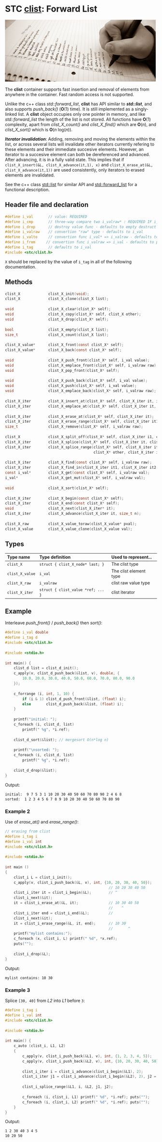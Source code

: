 # STC [clist](../include/stc/clist.h): Forward List
![List](pics/list.jpg)

The **clist** container supports fast insertion and removal of elements from anywhere in the container.
Fast random access is not supported.

Unlike the c++ class *std::forward_list*, **clist** has API similar to ***std::list***, and also supports
*push_back()* (**O**(1) time). It is still implemented as a singly-linked list. A **clist** object
occupies only one pointer in memory, and like *std::forward_list* the length of the list is not stored.
All functions have **O**(1) complexity, apart from *clist_X_count()* and *clist_X_find()* which are **O**(*n*),
and *clist_X_sort()* which is **O**(*n* log(*n*)).

***Iterator invalidation***: Adding, removing and moving the elements within the list, or across several lists
will invalidate other iterators currently refering to these elements and their immediate succesive elements.
However, an iterator to a succesive element can both be dereferenced and advanced. After advancing, it is 
in a fully valid state. This implies that if `clist_X_insert(&L, clist_X_advance(it,1), x)` and
`clist_X_erase_at(&L, clist_X_advance(it,1))` are used consistently, only iterators to erased elements are invalidated.

See the c++ class [std::list](https://en.cppreference.com/w/cpp/container/list) for similar API and
[std::forward_list](https://en.cppreference.com/w/cpp/container/forward_list) for a functional description.

## Header file and declaration

```c
#define i_val       // value: REQUIRED
#define i_cmp       // three-way compare two i_valraw* : REQUIRED IF i_valraw is a non-integral type
#define i_drop      // destroy value func - defaults to empty destruct
#define i_valraw    // convertion "raw" type - defaults to i_val
#define i_valto     // convertion func i_val* => i_valraw - defaults to plain copy
#define i_from     // convertion func i_valraw => i_val - defaults to plain copy
#define i_tag       // defaults to i_val
#include <stc/clist.h>
```

`X` should be replaced by the value of `i_tag` in all of the following documentation.

## Methods

```c
clist_X             clist_X_init(void);
clist_X             clist_X_clone(clist_X list);

void                clist_X_clear(clist_X* self);
void                clist_X_copy(clist_X* self, clist_X other);
void                clist_X_drop(clist_X* self);                                          // destructor

bool                clist_X_empty(clist_X list);
size_t              clist_X_count(clist_X list);                                          // size() in O(n) time

clist_X_value*      clist_X_front(const clist_X* self);
clist_X_value*      clist_X_back(const clist_X* self);

void                clist_X_push_front(clist_X* self, i_val value);
void                clist_X_emplace_front(clist_X* self, i_valraw raw);
void                clist_X_pop_front(clist_X* self);

void                clist_X_push_back(clist_X* self, i_val value);                        // note: no pop_back()
void                clist_X_push(clist_X* self, i_val value);                             // alias for push_back()
void                clist_X_emplace_back(clist_X* self, i_valraw raw);

clist_X_iter        clist_X_insert_at(clist_X* self, clist_X_iter it, i_val value);       // return iter to new elem
clist_X_iter        clist_X_emplace_at(clist_X* self, clist_X_iter it, i_valraw raw);

clist_X_iter        clist_X_erase_at(clist_X* self, clist_X_iter it);                     // return iter after it
clist_X_iter        clist_X_erase_range(clist_X* self, clist_X_iter it1, clist_X_iter it2);
size_t              clist_X_remove(clist_X* self, i_valraw raw);                          // removes matching elements

clist_X             clist_X_split_off(clist_X* self, clist_X_iter i1, clist_X_iter i2);   // split off [i1, i2)
clist_X_iter        clist_X_splice(clist_X* self, clist_X_iter it, clist_X* other);       // return updated valid it
clist_X_iter        clist_X_splice_range(clist_X* self, clist_X_iter it,                  // return updated valid it
                                         clist_X* other, clist_X_iter it1, clist_X_iter it2);

clist_X_iter        clist_X_find(const clist_X* self, i_valraw raw);
clist_X_iter        clist_X_find_in(clist_X_iter it1, clist_X_iter it2, i_valraw raw);
const i_val*        clist_X_get(const clist_X* self, i_valraw val);
i_val*              clist_X_get_mut(clist_X* self, i_valraw val);

void                clist_X_sort(clist_X* self);

clist_X_iter        clist_X_begin(const clist_X* self);
clist_X_iter        clist_X_end(const clist_X* self);
void                clist_X_next(clist_X_iter* it);
clist_X_iter        clist_X_advance(clist_X_iter it, size_t n);                           // return n elements ahead.

clist_X_raw         clist_X_value_toraw(clist_X_value* pval);
clist_X_value       clist_X_value_clone(clist_X_value val);
```

## Types

| Type name           | Type definition                     | Used to represent...      |
|:--------------------|:------------------------------------|:--------------------------|
| `clist_X`           | `struct { clist_X_node* last; }`    | The clist type            |
| `clist_X_value`     | `i_val`                             | The clist element type    |
| `clist_X_raw`       | `i_valraw`                          | clist raw value type      |
| `clist_X_iter`      | `struct { clist_value *ref; ... }`  | clist iterator            |

## Example

Interleave *push_front()* / *push_back()* then *sort()*:
```c
#define i_val double
#define i_tag d
#include <stc/clist.h>

#include <stdio.h>

int main() {
    clist_d list = clist_d_init();
    c_apply(v, clist_d_push_back(&list, v), double, {
        10.0, 20.0, 30.0, 40.0, 50.0, 60.0, 70.0, 80.0, 90.0
    });

    c_forrange (i, int, 1, 10) {
        if (i & 1) clist_d_push_front(&list, (float) i);
        else       clist_d_push_back(&list, (float) i);
    }

    printf("initial: ");
    c_foreach (i, clist_d, list)
        printf(" %g", *i.ref);

    clist_d_sort(&list); // mergesort O(n*log n)

    printf("\nsorted: ");
    c_foreach (i, clist_d, list)
        printf(" %g", *i.ref);

    clist_d_drop(&list);
}
```
Output:
```
initial:  9 7 5 3 1 10 20 30 40 50 60 70 80 90 2 4 6 8
sorted:  1 2 3 4 5 6 7 8 9 10 20 30 40 50 60 70 80 90
```
### Example 2

Use of *erase_at()* and *erase_range()*:
```c
// erasing from clist
#define i_tag i
#define i_val int
#include <stc/clist.h>

#include <stdio.h>

int main ()
{
    clist_i L = clist_i_init();
    c_apply(v, clist_i_push_back(&L, v), int, {10, 20, 30, 40, 50});
                                                // 10 20 30 40 50
    clist_i_iter it = clist_i_begin(&L);        // ^
    clist_i_next(&it); 
    it = clist_i_erase_at(&L, it);              // 10 30 40 50
                                                //    ^
    clist_i_iter end = clist_i_end(&L);         //
    clist_i_next(&it);
    it = clist_i_erase_range(&L, it, end);      // 10 30
                                                //       ^
    printf("mylist contains:");
    c_foreach (x, clist_i, L) printf(" %d", *x.ref);
    puts("");

    clist_i_drop(&L);
}
```
Output:
```
mylist contains: 10 30
```

### Example 3

Splice `[30, 40]` from *L2* into *L1* before `3`:
```c
#define i_tag i
#define i_val int
#include <stc/clist.h>

#include <stdio.h>

int main() {
    c_auto (clist_i, L1, L2)
    {
        c_apply(v, clist_i_push_back(&L1, v), int, {1, 2, 3, 4, 5});
        c_apply(v, clist_i_push_back(&L2, v), int, {10, 20, 30, 40, 50});

        clist_i_iter i = clist_i_advance(clist_i_begin(&L1), 2);
        clist_i_iter j1 = clist_i_advance(clist_i_begin(&L2), 2), j2 = clist_i_advance(j1, 2);

        clist_i_splice_range(&L1, i, &L2, j1, j2);

        c_foreach (i, clist_i, L1) printf(" %d", *i.ref); puts("");
        c_foreach (i, clist_i, L2) printf(" %d", *i.ref); puts("");
    }
}
```
Output:
```
1 2 30 40 3 4 5
10 20 50
```
